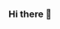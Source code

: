 ### Hi there 👋

<!--
**Alicia-Ava/Alicia-Ava** is a ✨ _special_ ✨ repository because its `README.md` (this file) appears on your GitHub profile.

Here are some ideas to get you started:

- 🔭 I’m currently working on my own dating site ...
- 🌱 I’m currently learning how to do business...
- 👯 I’m looking to collaborate on i don't know...
- 🤔 I’m looking for help with GitHub page...
- 💬 Ask me about my business...
- 📫 How to reach me: just DM me on social media...
- 😄 Pronouns: ...
- ⚡ Fun fact: I'm not trying to be sexy ...
-->
